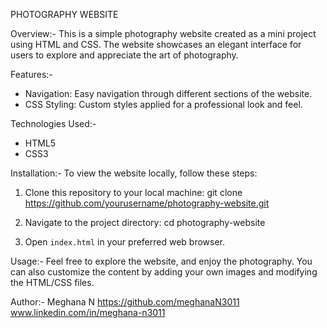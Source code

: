 PHOTOGRAPHY WEBSITE

Overview:-
This is a simple photography website created as a mini project using HTML and CSS. The website showcases an elegant interface for users to explore and appreciate the art of photography.

Features:-
- Navigation: Easy navigation through different sections of the website.
- CSS Styling: Custom styles applied for a professional look and feel.

Technologies Used:-
- HTML5
- CSS3

Installation:-
To view the website locally, follow these steps:

1. Clone this repository to your local machine:
   git clone https://github.com/yourusername/photography-website.git
  
2. Navigate to the project directory:
   cd photography-website
  
3. Open `index.html` in your preferred web browser.

Usage:-
Feel free to explore the website, and enjoy the photography. You can also customize the content by adding your own images and modifying the HTML/CSS files.

Author:-
Meghana N 
https://github.com/meghanaN3011
www.linkedin.com/in/meghana-n3011
 




